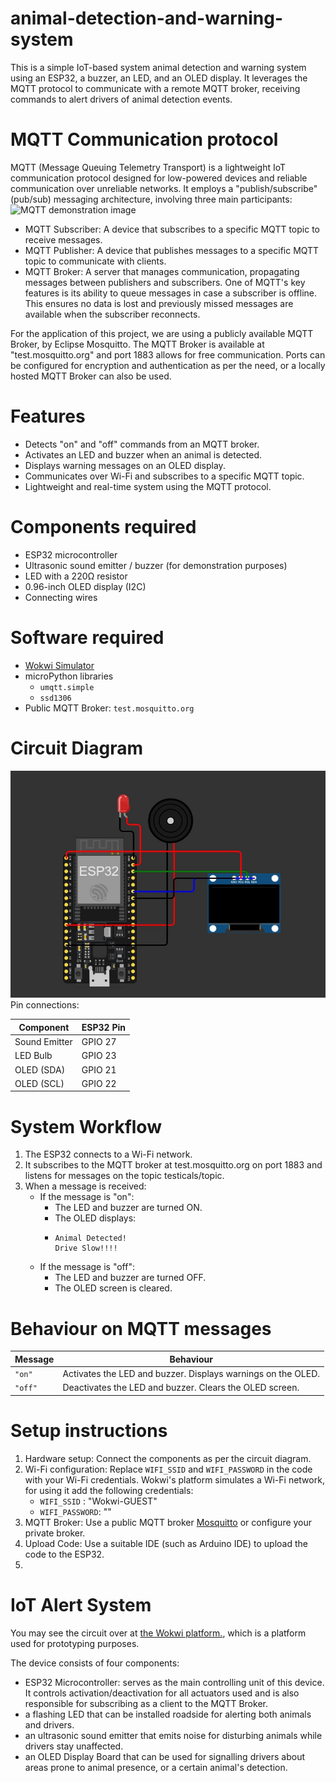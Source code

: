 # animal-detection-and-warning-system
This is a simple IoT-based system animal detection and warning system using an ESP32, a buzzer, an LED, and an OLED display. It leverages the MQTT protocol to communicate with a remote MQTT broker, receiving commands to alert drivers of animal detection events.
# MQTT Communication protocol
MQTT (Message Queuing Telemetry Transport) is a lightweight IoT communication protocol designed for low-powered devices and reliable communication over unreliable networks. It employs a "publish/subscribe" (pub/sub) messaging architecture, involving three main participants:
<img src="https://camo.githubusercontent.com/0d7b840195f1be43abc6f28720224dde9b6bfa0a0a9ce73648d16a76b6154ce3/68747470733a2f2f6d7174742e6f72672f6173736574732f696d672f6d7174742d7075626c6973682d7375627363726962652e706e67" alt="MQTT demonstration image">
- MQTT Subscriber: A device that subscribes to a specific MQTT topic to receive messages.
- MQTT Publisher: A device that publishes messages to a specific MQTT topic to communicate with clients.
- MQTT Broker: A server that manages communication, propagating messages between publishers and subscribers. One of MQTT's key features is its ability to queue messages in case a subscriber is offline. This ensures no data is lost and previously missed messages are available when the subscriber reconnects.

For the application of this project, we are using a publicly available MQTT Broker, by Eclipse Mosquitto. The MQTT Broker is available at "test.mosquitto.org" and port 1883 allows for free communication. Ports can be configured for encryption and authentication as per the need, or a locally hosted MQTT Broker can also be used.

# Features
- Detects "on" and "off" commands from an MQTT broker.
- Activates an LED and buzzer when an animal is detected.
- Displays warning messages on an OLED display.
- Communicates over Wi-Fi and subscribes to a specific MQTT topic.
- Lightweight and real-time system using the MQTT protocol.

# Components required
- ESP32 microcontroller
- Ultrasonic sound emitter / buzzer (for demonstration purposes)
- LED with a 220Ω resistor
- 0.96-inch OLED display (I2C)
- Connecting wires

# Software required
- [Wokwi Simulator](https://wokwi.com/)
- microPython libraries
  - `umqtt.simple`
  - `ssd1306`
- Public MQTT Broker: `test.mosquitto.org`

# Circuit Diagram
<img src="https://github.com/quick-fox-03/animal-detection-and-warning-system/blob/main/soundplay%20circuit.jpg?raw=true" alt="image of circuit with esp32 controller leds and speakers">
Pin connections:

| Component  | ESP32 Pin |
| ------------- | ------------- |
| Sound Emitter  | GPIO 27  |
| LED Bulb  | GPIO 23  |
| OLED (SDA)  | GPIO 21  |
| OLED (SCL)  | GPIO 22  |

# System Workflow
1. The ESP32 connects to a Wi-Fi network.
2. It subscribes to the MQTT broker at test.mosquitto.org on port 1883 and listens for messages on the topic testicals/topic.
3. When a message is received:
   - If the message is "on":
     - The LED and buzzer are turned ON.
     - The OLED displays:
     - ```
       Animal Detected!
       Drive Slow!!!!
       ```
   - If the message is "off":
     - The LED and buzzer are turned OFF.
     - The OLED screen is cleared.

# Behaviour on MQTT messages
| Message  | Behaviour |
| ------------- | ------------- |
| `"on"` | Activates the LED and buzzer. Displays warnings on the OLED.  |
| `"off"`  | Deactivates the LED and buzzer. Clears the OLED screen. |

# Setup instructions
1. Hardware setup: Connect the components as per the circuit diagram.
2. Wi-Fi configuration: Replace `WIFI_SSID` and `WIFI_PASSWORD` in the code with your Wi-Fi credentials. Wokwi's platform simulates a Wi-Fi network, for using it add the following credentials:
   - `WIFI_SSID` : "Wokwi-GUEST"
   - `WIFI_PASSWORD`: ""
3. MQTT Broker: Use a public MQTT broker [Mosquitto](test.mosquitto.org) or configure your private broker.
4. Upload Code: Use a suitable IDE (such as Arduino IDE) to upload the code to the ESP32.
5.  


# IoT Alert System


You may see the circuit over at [the Wokwi platform.](https://wokwi.com/projects/415272090827317249), which is a platform used for prototyping purposes.

The device consists of four components:
- ESP32 Microcontroller: serves as the main controlling unit of this device. It controls activation/deactivation for all actuators used and is also responsible for subscribing as a client to the MQTT Broker. 
- a flashing LED that can be installed roadside for alerting both animals and drivers.
- an ultrasonic sound emitter that emits noise for disturbing animals while drivers stay unaffected.
- an OLED Display Board that can be used for signalling drivers about areas prone to animal presence, or a certain animal's detection.
